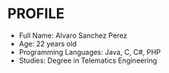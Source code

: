 PROFILE
=======================
 * Full Name: Alvaro Sanchez Perez
 * Age: 22 years old
 * Programming Languages: Java, C, C#, PHP
 * Studies: Degree in Telematics Engineering
